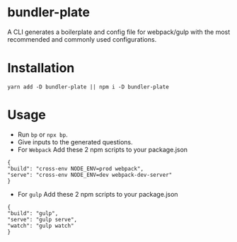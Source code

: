 # bundler-plate
A CLI generates a boilerplate and config file for webpack/gulp with the most recommended and commonly used configurations.


# Installation
```
yarn add -D bundler-plate || npm i -D bundler-plate
```

# Usage 

* Run `bp` or `npx bp`.
* Give inputs to the generated questions.
* For `Webpack` Add these 2 npm scripts to your package.json
 ```
 {
 "build": "cross-env NODE_ENV=prod webpack", 
 "serve": "cross-env NODE_ENV=dev webpack-dev-server"
 }
 ```

 * For `gulp` Add these 2 npm scripts to your package.json
 ```
 {
 "build": "gulp", 
 "serve": "gulp serve",
 "watch": "gulp watch"
 }
 ```

